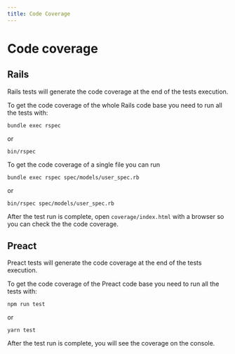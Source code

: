 ```yaml
---
title: Code Coverage
---
```


# Code coverage

## Rails

Rails tests will generate the code coverage at the end of the tests execution.

To get the code coverage of the whole Rails code base you need to run all the tests with:

```shell
bundle exec rspec
```

or

```shell
bin/rspec
```

To get the code coverage of a single file you can run

```shell
bundle exec rspec spec/models/user_spec.rb
```

or

```shell
bin/rspec spec/models/user_spec.rb
```

After the test run is complete, open `coverage/index.html` with a browser so you can check the the code coverage.

## Preact

Preact tests will generate the code coverage at the end of the tests execution.

To get the code coverage of the Preact code base you need to run all the tests with:

```shell
npm run test
```

or

```shell
yarn test
```

After the test run is complete, you will see the coverage on the console.

